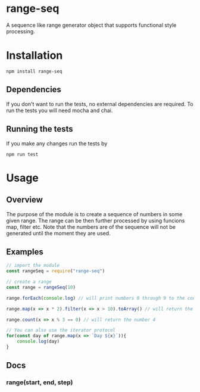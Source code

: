 # range-seq

A sequence like range generator object that supports functional style processing.

# Installation

```
npm install range-seq

```

## Dependencies

If you don't want to run the tests, no external dependencies are required.
To run the tests you will need mocha and chai.

## Running the tests

If you make any changes run the tests by

```
npm run test
```

# Usage

## Overview

The purpose of the module is to create a sequence of numbers in some given range. The range can be then further processed by using funcions map, filter etc.
Note that the numbers are of the sequence will not be generated until the moment they are used.

## Examples

```javascript
// import the module
const rangeSeq = require("range-seq")

// create a range
const range = rangeSeq(10)

range.forEach(console.log) // will print numbers 0 through 9 to the console

range.map(x => x * 2).filter(x => x > 10).toArray() // will return the array [12, 14, 16, 18]

range.count(x => x % 3 == 0) // will return the number 4

// You can also use the iterator protocol
for(const day of range.map(x =>	`Day ${x}`)){
	console.log(day)
}
```

## Docs

### range(start, end, step)


